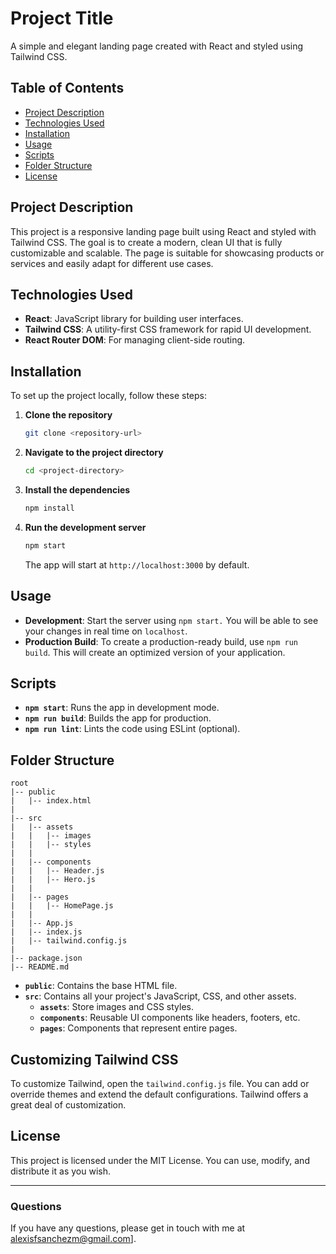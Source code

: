 # Project Title
A simple and elegant landing page created with React and styled using Tailwind CSS.

## Table of Contents
- [Project Description](#project-description)
- [Technologies Used](#technologies-used)
- [Installation](#installation)
- [Usage](#usage)
- [Scripts](#scripts)
- [Folder Structure](#folder-structure)
- [License](#license)

## Project Description
This project is a responsive landing page built using React and styled with Tailwind CSS. The goal is to create a modern, clean UI that is fully customizable and scalable. The page is suitable for showcasing products or services and easily adapt for different use cases.

## Technologies Used
- **React**: JavaScript library for building user interfaces.
- **Tailwind CSS**: A utility-first CSS framework for rapid UI development.
- **React Router DOM**: For managing client-side routing.

## Installation
To set up the project locally, follow these steps:

1. **Clone the repository**
   ```sh
   git clone <repository-url>
   ```

2. **Navigate to the project directory**
   ```sh
   cd <project-directory>
   ```

3. **Install the dependencies**
   ```sh
   npm install
   ```

4. **Run the development server**
   ```sh
   npm start
   ```
   The app will start at `http://localhost:3000` by default.

## Usage
- **Development**: Start the server using `npm start.` You will be able to see your changes in real time on `localhost`.
- **Production Build**: To create a production-ready build, use `npm run build`. This will create an optimized version of your application.

## Scripts
- **`npm start`**: Runs the app in development mode.
- **`npm run build`**: Builds the app for production.
- **`npm run lint`**: Lints the code using ESLint (optional).

## Folder Structure
```
root
|-- public
|   |-- index.html
|
|-- src
|   |-- assets
|   |   |-- images
|   |   |-- styles
|   |
|   |-- components
|   |   |-- Header.js
|   |   |-- Hero.js
|   |
|   |-- pages
|   |   |-- HomePage.js
|   |
|   |-- App.js
|   |-- index.js
|   |-- tailwind.config.js
|
|-- package.json
|-- README.md
```
- **`public`**: Contains the base HTML file.
- **`src`**: Contains all your project's JavaScript, CSS, and other assets.
  - **`assets`**: Store images and CSS styles.
  - **`components`**: Reusable UI components like headers, footers, etc.
  - **`pages`**: Components that represent entire pages.

## Customizing Tailwind CSS
To customize Tailwind, open the `tailwind.config.js` file. You can add or override themes and extend the default configurations. Tailwind offers a great deal of customization.

## License
This project is licensed under the MIT License. You can use, modify, and distribute it as you wish.

---

### Questions
If you have any questions, please get in touch with me at alexisfsanchezm@gmail.com].
